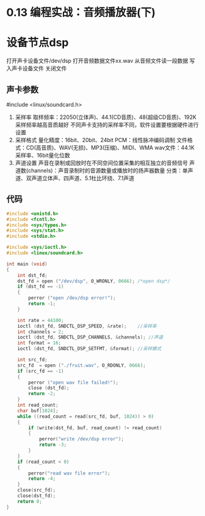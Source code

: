 # 0.13 编程实战：音频播放器(下)
# 设备节点dsp
打开声卡设备文件/dev/dsp
打开音频数据文件xx.wav
从音频文件读一段数据
写入声卡设备文件
关闭文件

## 声卡参数
\#include <linux/soundcard.h>

1. 采样率
取样频率：22050(立体声)、44.1(CD音质)、48(超级CD音质)、192K
采样频率越高音质越好
不同声卡支持的采样率不同，软件设置要根据硬件进行设置
2. 采样格式
量化精度：16bit、20bit、24bit
PCM：线性脉冲编码调制
文件格式：CD(高音质)、WAV(无损)、MP3(压缩)、MIDI、WMA
wav文件：44.1K采样率、16bit量化位数
3. 声道设置
声音在录制或回放时在不同空间位置采集的相互独立的音频信号
声道数(channels)：声音录制时的音源数量或播放时的扬声器数量
分类：单声道、双声道立体声、四声道、5.1杜比环绕、7.1声道

## 代码
```c
#include <unistd.h>
#include <fcntl.h>
#include <sys/types.h>
#include <sys/stat.h>
#include <stdio.h>

#include <sys/ioctl.h>
#include <linux/soundcard.h>

int main (void)
{
	int dst_fd;
	dst_fd = open ("/dev/dsp", O_WRONLY, 0666); /*open dsp*/
	if (dst_fd == -1)
	{
		perror ("open /dev/dsp error!");
		return -1;
	}

	int rate = 44100;
	ioctl (dst_fd, SNDCTL_DSP_SPEED, &rate);	//采样率
	int channels = 2;
	ioctl (dst_fd, SNDCTL_DSP_CHANNELS, &channels);	//声道
	int format = 16;
	ioctl (dst_fd, SNDCTL_DSP_SETFMT, &format);	//采样模式

	int src_fd;
	src_fd  = open ("./fruit.wav", O_RDONLY, 0666);
	if (src_fd == -1)
	{
		perror ("open wav file failed!");
		close (dst_fd);
		return -2;
	}
	int read_count;
	char buf[1024];
	while ((read_count = read(src_fd, buf, 1024)) > 0)
	{
		if (write(dst_fd, buf, read_count) != read_count)
		{
			perror("write /dev/dsp error");
			return -3;
		}
	}
	if (read_count < 0)
	{
		perror("read wav file error");
		return -4;
	}
	close(src_fd);
	close(dst_fd);
	return 0;
}

```